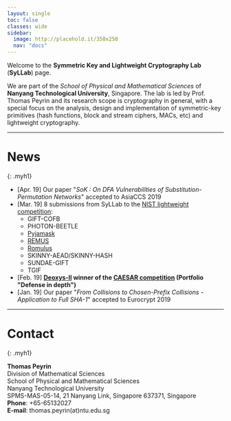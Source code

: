 ```yaml
---
layout: single
toc: false
classes: wide
sidebar:
  image: http://placehold.it/350x250
  nav: "docs"
---
```


Welcome to the **Symmetric Key and Lightweight Cryptography Lab** (**SyLLab**) page.

We are part of the *School of Physical and Mathematical Sciences* of **Nanyang Technological University**, Singapore. The lab is led by Prof. Thomas Peyrin and its research scope is cryptography in general, with a special focus on the analysis, design and implementation of symmetric-key primitives (hash functions, block and stream ciphers, MACs, etc) and lightweight cryptography. 

---

# News
{: .myh1}

- \[Apr. 19\] Our paper "*SoK : On DFA Vulnerabilities of Substitution-Permutation Networks*" accepted to AsiaCCS 2019
- \[Mar. 19\]  8 submissions from SyLLab to the [NIST lightweight competition](https://csrc.nist.gov/Projects/Lightweight-Cryptography):
  - GIFT-COFB
  - PHOTON-BEETLE
  - [Pyjamask](https://pyjamask-cipher.github.io/) 
  - [REMUS](https://remusae.github.io/remus/)
  - [Romulus](https://romulusae.github.io/romulus/)
  - SKINNY-AEAD/SKINNY-HASH
  - SUNDAE-GIFT
  - TGIF
- \[Feb. 19\] **[Deoxys-II](https://sites.google.com/view/deoxyscipher) winner of the [CAESAR competition](http://competitions.cr.yp.to/caesar-submissions.html) (Portfolio "Defense in depth")**
- \[Jan. 19\] Our paper "*From Collisions to Chosen-Prefix Collisions - Application to Full SHA-1*" accepted to Eurocrypt 2019 


---

# Contact
{: .myh1}

**Thomas Peyrin**  
Division of Mathematical Sciences  
School of Physical and Mathematical Sciences  
Nanyang Technological University  
SPMS-MAS-05-14, 21 Nanyang Link, Singapore 637371, Singapore  
**Phone**: +65-65132027  
**E-mail**: thomas.peyrin(at)ntu.edu.sg

